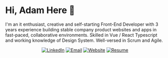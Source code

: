# Hi, Adam Here 👋

I'm an it enthusiast, creative and self-starting Front-End Developer with 3 years experience building stable company product websites and apps in fast-paced, collaborative environments. Skilled in Vue / React Typescript and working knowledge of Design System. Well-versed in Scrum and Agile.

<div align="center">
<a href="https://www.linkedin.com/iiibnuadam"><img alt="LinkedIn" src="https://img.shields.io/badge/Ibnu Adam-%230077B5.svg?style=flat&logo=linkedin&logoColor=white"/></a>
<a href="mailto:iiibnuadam@gmail.com"><img alt="Email" src="https://img.shields.io/badge/iiibnuadam@gmail.com-D14836?style=flat&logo=gmail&logoColor=white"/></a>
<a href="https://iiibnuadam.notion.site/iiibnuadam/Adam-s-Portfolio-8d68a005c0484bed955268b3e427d154"><img alt="Website" src="https://img.shields.io/website?down_color=lightgrey&down_message=offline&label=iiibnuadam.notion.site&up_color=green&up_message=online&url=https://iiibnuadam.notion.site/iiibnuadam/Adam-s-Portfolio-8d68a005c0484bed955268b3e427d154"/></a>
<a href="./https://s3.us-west-2.amazonaws.com/secure.notion-static.com/9fb0b1e9-06c4-4e3a-980b-ccb4b360f39c/cv-ibnu_adam-januari_22.pdf?X-Amz-Algorithm=AWS4-HMAC-SHA256&X-Amz-Content-Sha256=UNSIGNED-PAYLOAD&X-Amz-Credential=AKIAT73L2G45EIPT3X45%2F20220807%2Fus-west-2%2Fs3%2Faws4_request&X-Amz-Date=20220807T063900Z&X-Amz-Expires=86400&X-Amz-Signature=f5982857be2291627e32395d8fec47b124276db445c17205951b205d4086b9ef&X-Amz-SignedHeaders=host&response-content-disposition=filename%20%3D%22CV%2520-%2520Ibnu%2520Adam.pdf%22&x-id=GetObject"><img alt="Resume" src="https://img.shields.io/badge/Resume_(last_updated)-Jan 2022-green"/></a>
</div><br/>
